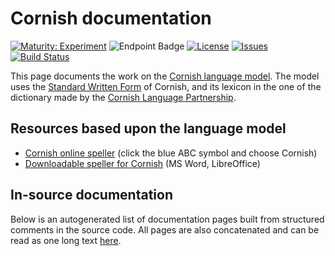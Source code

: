 # Cornish documentation

[![Maturity: Experiment](https://img.shields.io/badge/Maturity-Experiment-black.svg)](https://giellalt.github.io/MaturityClassification.html)
![Endpoint Badge](https://img.shields.io/endpoint?url=https%3A%2F%2Fraw.githubusercontent.com%2Fgiellalt%2Flang-cor%2Fgh-pages%2Flemmacount.json)
[![License](https://img.shields.io/github/license/giellalt/lang-cor)](https://github.com/giellalt/lang-cor/blob/main/LICENSE)
[![Issues](https://img.shields.io/github/issues/giellalt/lang-cor)](https://github.com/giellalt/lang-cor/issues)
[![Build Status](https://divvun-tc.giellalt.org/api/github/v1/repository/giellalt/lang-cor/main/badge.svg)](https://github.com/giellalt/lang-cor/actions)

This page documents the work on the [Cornish language model](https://github.com/giellalt/lang-cor). The model uses the [Standard Written Form](https://en.wikipedia.org/wiki/Standard_Written_Form) of Cornish, and its lexicon in the one of the dictionary made by the [Cornish Language Partnership](https://en.wikipedia.org/wiki/Cornish_Language_Partnership).

## Resources based upon the language model

* [Cornish online speller](https://divvun.org/proofing/online-speller.html) (click the blue ABC symbol and choose Cornish)
* [Downloadable speller for Cornish](https://divvun.org/proofing/proofing.html) (MS Word, LibreOffice)

## In-source documentation

Below is an autogenerated list of documentation pages built from structured comments in the source code. All pages are also concatenated and can be read as one long text [here](cor.md).
